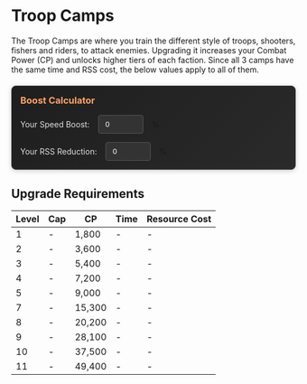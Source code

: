 # Troop Camps

The Troop Camps are where you train the different style of troops, shooters, fishers and riders, to attack enemies. Upgrading it increases your Combat Power (CP) and unlocks higher tiers of each faction. Since all 3 camps have the same time and RSS cost, the below values apply to all of them.

<div style="
  background: linear-gradient(135deg, #1e1e1e 0%, #2a2a2a 100%);
  border: 1px solid #444;
  border-radius: 8px;
  padding: 15px;
  margin: 20px 0;
  box-shadow: 0 2px 8px rgba(0,0,0,0.2);
">

  <h3 style="color: #FFA366; margin-top: 0;">Boost Calculator</h3>
  
  <div style="display: flex; align-items: center; gap: 15px; margin-bottom: 15px;">
    <label style="color: #e0e0e0; min-width: 120px;">Your Speed Boost:</label>
    <input type="number" id="boostPercent" min="0" max="100" value="0" style="
      padding: 8px 12px;
      background: #333;
      border: 1px solid #555;
      border-radius: 4px;
      color: white;
      width: 80px;
    "> %
  </div>
  
  <div style="display: flex; align-items: center; gap: 15px;">
    <label style="color: #e0e0e0; min-width: 120px;">Your RSS Reduction:</label>
    <input type="number" id="rssReduction" min="0" max="100" value="0" style="
      padding: 8px 12px;
      background: #333;
      border: 1px solid #555;
      border-radius: 4px;
      color: white;
      width: 80px;
    "> %
  </div>
</div>

## Upgrade Requirements

| Level | Cap    | CP    | Time   | Resource Cost |
|---|---|---|---|---|
| 1    | -    | 1,800    | <span class="time-value">-</span>    | <span class="rss-value">-</span>    |
| 2    | -    | 3,600    | <span class="time-value">-</span>    | <span class="rss-value">-</span>    |
| 3    | -    | 5,400    | <span class="time-value">-</span>    | <span class="rss-value">-</span>    |
| 4    | -    | 7,200    | <span class="time-value">-</span>    | <span class="rss-value">-</span>    |
| 5    | -    | 9,000    | <span class="time-value">-</span>    | <span class="rss-value">-</span>    |
| 7    | -    | 15,300    | <span class="time-value">-</span>    | <span class="rss-value">-</span>    |
| 8    | -    | 20,200    | <span class="time-value">-</span>    | <span class="rss-value">-</span>    |
| 9    | -    | 28,100    | <span class="time-value">-</span>    | <span class="rss-value">-</span>    |
| 10    | -    | 37,500    | <span class="time-value">-</span>    | <span class="rss-value">-</span>    |
| 11    | -    | 49,400    | <span class="time-value">-</span>    | <span class="rss-value">-</span>    |

<script>
// Base costs - replace with your actual values
const baseCosts = {
  1: { time: 452363, rss: 80000000 }, // Hospital base RSS: 80M
  2: { time: 619461, rss: 150000000 },
  3: { time: 267592, rss: 15909000 },
  // Add all levels with their base time (in seconds) and resource costs
  11: { time: 86400, rss: 500000 }
};

function updateTable() {
  const boostPercent = parseFloat(document.getElementById('boostPercent').value) || 0;
  const rssReduction = parseFloat(document.getElementById('rssReduction').value) || 0;
  
  // Time calculation (boost reduction)
  document.querySelectorAll('.time-value').forEach((el, index) => {
    const level = index + 1;
    if (baseCosts[level]) {
      const exactTime = baseCosts[level].time / (1 + (boostPercent / 100));
      const seconds = Math.trunc(exactTime);
      el.textContent = formatTime(seconds);
    }
  });

  // RSS calculation (cost reduction)
  document.querySelectorAll('.rss-value').forEach((el, index) => {
    const level = index + 1;
    if (baseCosts[level]) {
      const baseRSS = baseCosts[level].rss;
      // CORRECTED: Use rssReduction instead of boostPercent for resources
      const reducedRSS = Math.round(baseRSS * (1 - (rssReduction / 100)));
      // Format with conditional decimal
      const formatted = (reducedRSS / 1000000).toFixed(1).replace(/\.0$/, '');
      el.textContent = `${formatted}M`;
    }
  });
}

function formatTime(totalSeconds) {
  const days = Math.trunc(totalSeconds / 86400);
  const hours = Math.trunc((totalSeconds % 86400) / 3600);
  const minutes = Math.trunc((totalSeconds % 3600) / 60);
  const seconds = totalSeconds % 60;
  
  const parts = [];
  if (days > 0) parts.push(`${days}d`);
  if (hours > 0) parts.push(`${hours}h`);
  if (minutes > 0) parts.push(`${minutes}m`);
  if (seconds > 0 || parts.length === 0) parts.push(`${seconds}s`);
  
  return parts.join(' ');
}

// Initialize with base values
document.getElementById('boostPercent').addEventListener('input', updateTable);
document.getElementById('rssReduction').addEventListener('input', updateTable);
updateTable();
</script>
